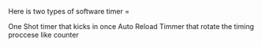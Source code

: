 Here is two types of software timer = 

One Shot timer that kicks in once 
Auto Reload Timmer that rotate the timing proccese like counter
